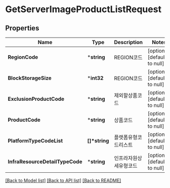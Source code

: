 # GetServerImageProductListRequest

## Properties
Name | Type | Description | Notes
------------ | ------------- | ------------- | -------------
**RegionCode** | ***string** | REGION코드 | [optional] [default to null]
**BlockStorageSize** | ***int32** | REGION코드 | [optional] [default to null]
**ExclusionProductCode** | ***string** | 제외할상품코드 | [optional] [default to null]
**ProductCode** | ***string** | 상품코드 | [optional] [default to null]
**PlatformTypeCodeList** | **[]\*string** | 플랫폼유형코드리스트 | [optional] [default to null]
**InfraResourceDetailTypeCode** | ***string** | 인프라자원상세유형코드 | [optional] [default to null]

[[Back to Model list]](../README.md#documentation-for-models) [[Back to API list]](../README.md#documentation-for-api-endpoints) [[Back to README]](../README.md)



